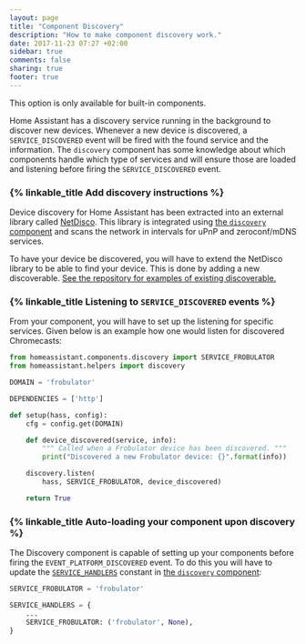```yaml
---
layout: page
title: "Component Discovery"
description: "How to make component discovery work."
date: 2017-11-23 07:27 +02:00
sidebar: true
comments: false
sharing: true
footer: true
---
```


<p class='note warning'>
This option is only available for built-in components.
</p>

Home Assistant has a discovery service running in the background to discover new devices. Whenever a new device is discovered, a `SERVICE_DISCOVERED` event will be fired with the found service and the information. The `discovery` component has some knowledge about which components handle which type of services and will ensure those are loaded and listening before firing the `SERVICE_DISCOVERED` event.

### {% linkable_title Add discovery instructions %}

Device discovery  for Home Assistant has been extracted into an external library called [NetDisco](https://github.com/home-assistant/netdisco). This library is integrated using [the `discovery` component](https://github.com/home-assistant/home-assistant/blob/dev/homeassistant/components/discovery.py) and scans the network in intervals for uPnP and zeroconf/mDNS services.

To have your device be discovered, you will have to extend the NetDisco library to be able to find your device. This is done by adding a new discoverable. [See the repository for examples of existing discoverable.](https://github.com/home-assistant/netdisco/tree/master/netdisco/discoverables)

### {% linkable_title Listening to `SERVICE_DISCOVERED` events %}

From your component, you will have to set up the listening for specific services. Given below is an example how one would listen for discovered Chromecasts:

```python
from homeassistant.components.discovery import SERVICE_FROBULATOR
from homeassistant.helpers import discovery

DOMAIN = 'frobulator'

DEPENDENCIES = ['http']

def setup(hass, config):
    cfg = config.get(DOMAIN)

    def device_discovered(service, info):
        """ Called when a Frobulator device has been discovered. """
        print("Discovered a new Frobulator device: {}".format(info))

    discovery.listen(
        hass, SERVICE_FROBULATOR, device_discovered)

    return True
```

### {% linkable_title Auto-loading your component upon discovery %}

The Discovery component is capable of setting up your components before firing the `EVENT_PLATFORM_DISCOVERED` event. To do this you will have to update the [`SERVICE_HANDLERS`](https://github.com/home-assistant/home-assistant/blob/dev/homeassistant/components/discovery.py#L40) constant in [the `discovery` component](https://github.com/home-assistant/home-assistant/blob/dev/homeassistant/components/discovery.py):

```python
SERVICE_FROBULATOR = 'frobulator'

SERVICE_HANDLERS = {
    ...
    SERVICE_FROBULATOR: ('frobulator', None),
}
